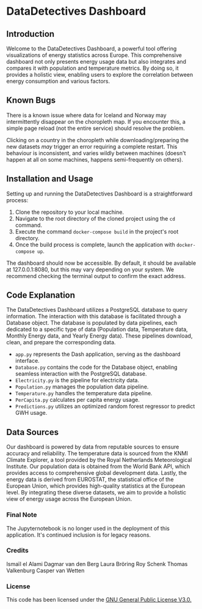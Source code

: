 # DataDetectives Dashboard

## Introduction

Welcome to the DataDetectives Dashboard, a powerful tool offering visualizations of energy statistics across Europe. This comprehensive dashboard not only presents energy usage data but also integrates and compares it with population and temperature metrics. By doing so, it provides a holistic view, enabling users to explore the correlation between energy consumption and various factors.

## Known Bugs

There is a known issue where data for Iceland and Norway may intermittently disappear on the choropleth map. If you encounter this, a simple page reload (not the entire service) should resolve the problem.   

Clicking on a country in the choropleth while downloading/preparing the new datasets *may* trigger an error requiring a complete restart. This behaviour is inconsistent, and varies wildly between machines (doesn't happen at all on some machines, happens semi-frequently on others). 

## Installation and Usage

Setting up and running the DataDetectives Dashboard is a straightforward process:

1. Clone the repository to your local machine.
2. Navigate to the root directory of the cloned project using the `cd` command.
3. Execute the command `docker-compose build` in the project's root directory.
4. Once the build process is complete, launch the application with `docker-compose up`.

The dashboard should now be accessible. By default, it should be available at 127.0.0.1:8080, but this may vary depending on your system. We recommend checking the terminal output to confirm the exact address.

## Code Explanation

The DataDetectives Dashboard utilizes a PostgreSQL database to query information. The interaction with this database is facilitated through a Database object. The database is populated by data pipelines, each dedicated to a specific type of data (Population data, Temperature data, Monthly Energy data, and Yearly Energy data). These pipelines download, clean, and prepare the corresponding data.

- `app.py` represents the Dash application, serving as the dashboard interface.
- `Database.py` contains the code for the Database object, enabling seamless interaction with the PostgreSQL database.
- `Electricity.py` is the pipeline for electricity data.
- `Population.py` manages the population data pipeline.
- `Temperature.py` handles the temperature data pipeline.
- `PerCapita.py` calculates per capita energy usage.
- `Predictions.py` utilizes an optimized random forest regressor to predict GWH usage.

## Data Sources

Our dashboard is powered by data from reputable sources to ensure accuracy and reliability.
The temperature data is sourced from the KNMI Climate Explorer, a tool provided by the Royal Netherlands Meteorological Institute. Our population data is obtained from the World Bank API, which provides access to comprehensive global development data. Lastly, the energy data is derived from EUROSTAT, the statistical office of the European Union, which provides high-quality statistics at the European level.
By integrating these diverse datasets, we aim to provide a holistic view of energy usage across the European Union.

### Final Note

The Jupyternotebook is no longer used in the deployment of this application. It's continued inclusion is for legacy reasons.

### Credits

Ismaïl el Alami
Dagmar van den Berg
Laura Bröring
Roy Schenk
Thomas Valkenburg
Casper van Wetten

### License

This code has been licensed under the [GNU General Public License V3.0.](https://choosealicense.com/licenses/gpl-3.0/)

